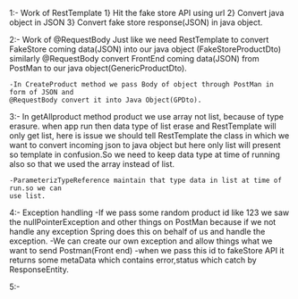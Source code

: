 1:- Work of RestTemplate
    1}  Hit the fake store API using url
    2}  Convert java object in JSON
    3}  Convert fake store response(JSON) in java object.

2:- Work of @RequestBody
    Just like we need RestTemplate to convert FakeStore coming data(JSON) into our java object
    (FakeStoreProductDto) similarly @RequestBody convert FrontEnd coming data(JSON) from
    PostMan to our java object(GenericProductDto).
    
    -In CreateProduct method we pass Body of object through PostMan in form of JSON and
    @RequestBody convert it into Java Object(GPDto).

3:- In getAllproduct method product we use array not list, because of type erasure.
    when app run then data type of list erase and RestTemplate will only get list, here is 
    issue we should tell RestTemplate the class in which we want to convert incoming json
    to java object but here only list will present so template in confusion.So we need
    to keep data type at time of running also so that we used the array instead of list.

    -ParameterizTypeReference maintain that type data in list at time of run.so we can
    use list.

4:- Exception handling
    -If we pass some random product id like 123 we saw the nullPointerException and other things
    on PostMan because if we not handle any exception Spring does this on behalf of us and handle 
    the exception. 
    -We can create our own exception and allow things what we want to send Postman(Front end)
    -when we pass this id to fakeStore API it returns some metaData which contains
    error,status which catch by ResponseEntity.

5:-